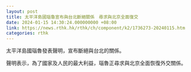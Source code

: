 ```yaml
---
layout: post
title: 太平洋島國瑙魯宣布與台北斷絕關係　尋求與北京全面復交
date: 2024-01-15 14:30:24.000000000 +08:00
link: https://news.rthk.hk/rthk/ch/component/k2/1736273-20240115.htm
categories: rthk
---
```


太平洋島國瑙魯發表聲明，宣布斷絕與台北的關係。

聲明表示，為了國家及人民的最大利益，瑙魯正尋求與北京全面恢復外交關係。

